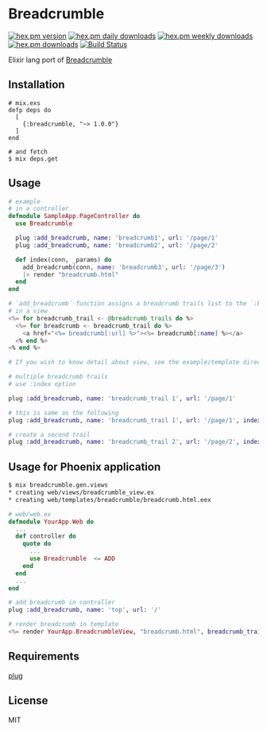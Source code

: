 # Breadcrumble

[![hex.pm version](https://img.shields.io/hexpm/v/breadcrumble.svg)](https://hex.pm/packages/breadcrumble) [![hex.pm daily downloads](https://img.shields.io/hexpm/dd/breadcrumble.svg)](https://hex.pm/packages/breadcrumble) [![hex.pm weekly downloads](https://img.shields.io/hexpm/dw/breadcrumble.svg)](https://hex.pm/packages/breadcrumble) [![hex.pm downloads](https://img.shields.io/hexpm/dt/breadcrumble.svg)](https://hex.pm/packages/breadcrumble) [![Build Status](https://travis-ci.org/ma2gedev/breadcrumble_ex.svg?branch=master)](https://travis-ci.org/ma2gedev/breadcrumble_ex)

Elixir lang port of [Breadcrumble](https://github.com/ma2gedev/breadcrumble)

## Installation

```
# mix.exs
defp deps do
  [
    {:breadcrumble, "~> 1.0.0"}
  ]
end

# and fetch
$ mix deps.get
```

## Usage

```elixir
# example
# in a controller
defmodule SampleApp.PageController do
  use Breadcrumble

  plug :add_breadcrumb, name: 'breadcrumb1', url: '/page/1'
  plug :add_breadcrumb, name: 'breadcrumb2', url: '/page/2'

  def index(conn, _params) do
    add_breadcrumb(conn, name: 'breadcrumb3', url: '/page/3')
    |> render "breadcrumb.html"
  end
end

# `add_breadcrumb` function assigns a breadcrumb trails list to the `:breadcrumb_trails` key in the connection
# in a view
<%= for breadcrumb_trail <- @breadcrumb_trails do %>
  <%= for breadcrumb <- breadcrumb_trail do %>
    <a href="<%= breadcrumb[:url] %>"><%= breadcrumb[:name] %></a>
  <% end %>
<% end %>

# If you wish to know detail about view, see the example/template directory
```

```elixir
# multiple breadcrumb trails
# use :index option

plug :add_breadcrumb, name: 'breadcrumb_trail 1', url: '/page/1'

# this is same as the following
plug :add_breadcrumb, name: 'breadcrumb_trail 1', url: '/page/1', index: 1

# create a second trail
plug :add_breadcrumb, name: 'breadcrumb_trail 2', url: '/page/2', index: 2
```

## Usage for Phoenix application

```bash
$ mix breadcrumble.gen.views
* creating web/views/breadcrumble_view.ex
* creating web/templates/breadcrumble/breadcrumb.html.eex
```

```elixir
# web/web.ex
defmodule YourApp.Web do
  ...
  def controller do
    quote do
      ...
      use Breadcrumble  <= ADD
    end
  end
  ...
end

# add breadcrumb in controller
plug :add_breadcrumb, name: 'top', url: '/'

# render breadcrumb in template
<%= render YourApp.BreadcrumbleView, "breadcrumb.html", breadcrumb_trails: @breadcrumb_trails %>
```

## Requirements

[plug](https://github.com/elixir-lang/plug)

## License

MIT

